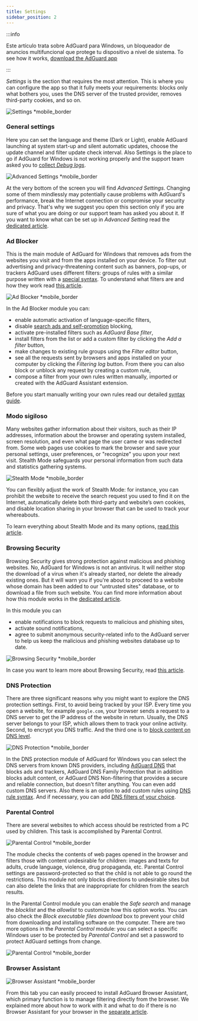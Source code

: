 ```yaml
---
title: Settings
sidebar_position: 2
---
```


:::info

Este artículo trata sobre AdGuard para Windows, un bloqueador de anuncios multifuncional que protege tu dispositivo a nivel de sistema. To see how it works, [download the AdGuard app](https://agrd.io/download-kb-adblock)

:::

_Settings_ is the section that requires the most attention. This is where you can configure the app so that it fully meets your requirements: blocks only what bothers you, uses the DNS server of the trusted provider, removes third-party cookies, and so on.

![Settings \*mobile\_border](https://cdn.adtidy.org/content/kb/ad_blocker/windows/overview/settings.png)

### General settings

Here you can set the language and theme (Dark or Light), enable AdGuard launching at system start-up and silent automatic updates, choose the update channel and filter update check interval. Also Settings is the place to go if AdGuard for Windows is not working properly and the support team asked you to [collect _Debug logs_](/adguard-for-windows/solving-problems/adguard-logs.md).

![Advanced Settings \*mobile\_border](https://cdn.adtidy.org/content/kb/ad_blocker/windows/overview/advanced-settings.png)

At the very bottom of the screen you will find _Advanced Settings_. Changing some of them mindlessly may potentially cause problems with AdGuard's performance, break the Internet connection or compromise your security and privacy. That's why we suggest you open this section only if you are sure of what you are doing or our support team has asked you about it. If you want to know what can be set up in _Advanced Setting_ read the [dedicated article](/adguard-for-windows/solving-problems/low-level-settings.md).

### Ad Blocker

This is the main module of AdGuard for Windows that removes ads from the websites you visit and from the apps installed on your device. To filter out advertising and privacy-threatening content such as banners, pop-ups, or trackers AdGuard uses different filters: groups of rules with a similar purpose written with a [special syntax](/general/ad-filtering/create-own-filters). To understand what filters are and how they work read [this article](/general/ad-filtering/how-ad-blocking-works).

![Ad Blocker \*mobile\_border](https://cdn.adtidy.org/content/kb/ad_blocker/windows/overview/ad-blocker.png)

In the Ad Blocker module you can:

- enable automatic activation of language-specific filters,
- disable [search ads and self-promotion](/general/ad-filtering/search-ads) blocking,
- activate pre-installed filters such as _AdGuard Base filter_,
- install filters from the list or add a custom filter by clicking the _Add a filter_ button,
- make changes to existing rule groups using the _Filter editor_ button,
- see all the requests sent by browsers and apps installed on your computer by clicking the _Filtering log_ button. From there you can also block or unblock any request by creating a custom rule,
- compose a filter from your own rules written manually, imported or created with the AdGuard Assistant extension.

Before you start manually writing your own rules read our detailed [syntax guide](/general/ad-filtering/create-own-filters).

### Modo sigiloso

Many websites gather information about their visitors, such as their IP addresses, information about the browser and operating system installed, screen resolution, and even what page the user came or was redirected from. Some web pages use cookies to mark the browser and save your personal settings, user preferences, or "recognize" you upon your next visit. Stealth Mode safeguards your personal information from such data and statistics gathering systems.

![Stealth Mode \*mobile\_border](https://cdn.adtidy.org/content/kb/ad_blocker/windows/overview/stealth-mode.png)

You can flexibly adjust the work of Stealth Mode: for instance, you can prohibit the website to receive the search request you used to find it on the Internet, automatically delete both third-party and website’s own cookies, and disable location sharing in your browser that can be used to track your whereabouts.

To learn everything about Stealth Mode and its many options, [read this article](/general/stealth-mode).

### Browsing Security

Browsing Security gives strong protection against malicious and phishing websites. No, AdGuard for Windows is not an antivirus. It will neither stop the download of a virus when it's already started, nor delete the already existing ones. But it will warn you if you're about to proceed to a website whose domain has been added to our "untrusted sites" database, or to download a file from such website. You can find more information about how this module works in the [dedicated article](/general/browsing-security).

In this module you can

- enable notifications to block requests to malicious and phishing sites,
- activate sound notifications,
- agree to submit anonymous security-related info to the AdGuard server to help us keep the malicious and phishing websites database up to date.

![Browsing Security \*mobile\_border](https://cdn.adtidy.org/content/kb/ad_blocker/windows/overview/browsing-security.png)

In case you want to learn more about Browsing Security, read [this article](/general/browsing-security).

### DNS Protection

There are three significant reasons why you might want to explore the DNS protection settings. First, to avoid being tracked by your ISP. Every time you open a website, for example `google.com`, your browser sends a request to a DNS server to get the IP address of the website in return. Usually, the DNS server belongs to your ISP, which allows them to track your online activity. Second, to encrypt you DNS traffic. And the third one is to [block content on DNS level](https://adguard-dns.io/kb/general/dns-filtering/).

![DNS Protection \*mobile\_border](https://cdn.adtidy.org/content/kb/ad_blocker/windows/overview/dns-settings.png)

In the DNS protection module of AdGuard for Windows you can select the DNS servers from known DNS providers, including [AdGuard DNS](https://adguard-dns.io/kb/) that blocks ads and trackers, AdGuard DNS Family Protection that in addition blocks adult content, or AdGuard DNS Non-filtering that provides a secure and reliable connection, but doesn't filter anything. You can even add custom DNS servers. Also there is an option to add custom rules using [DNS rule syntax](https://adguard-dns.io/kb/general/dns-filtering-syntax/). And if necessary, you can add [DNS filters of your choice](https://filterlists.com).

### Parental Control

There are several websites to which access should be restricted from a PC used by children. This task is accomplished by Parental Control.

![Parental Control \*mobile\_border](https://cdn.adtidy.org/content/kb/ad_blocker/windows/overview/parental-control.png)

The module checks the contents of web pages opened in the browser and filters those with content undesirable for children: images and texts for adults, crude language, violence, drug propaganda, etc. Parental Control settings are password-protected so that the child is not able to go round the restrictions. This module not only blocks directions to undesirable sites but can also delete the links that are inappropriate for children from the search results.

In the Parental Control module you can enable the _Safe search_ and manage the _blocklist_ and the _allowlist_ to customize how this option works. You can also check the _Block executable files download_ box to prevent your child from downloading and installing software on the computer. There are two more options in the _Parental Control_ module: you can select a specific Windows user to be protected by _Parental Control_ and set a password to protect AdGuard settings from change.

![Parental Control \*mobile\_border](https://cdn.adtidy.org/content/kb/ad_blocker/windows/overview/parental-control.png)

### Browser Assistant

![Browser Assistant \*mobile\_border](https://cdn.adtidy.org/content/kb/ad_blocker/windows/browser-assistant/browser-assistant.png)

From this tab you can easily proceed to install AdGuard Browser Assistant, which primary function is to manage filtering directly from the browser. We explained more about how to work with it and what to do if there is no Browser Assistant for your browser in the [separate article](/adguard-for-windows/browser-assistant.md).
